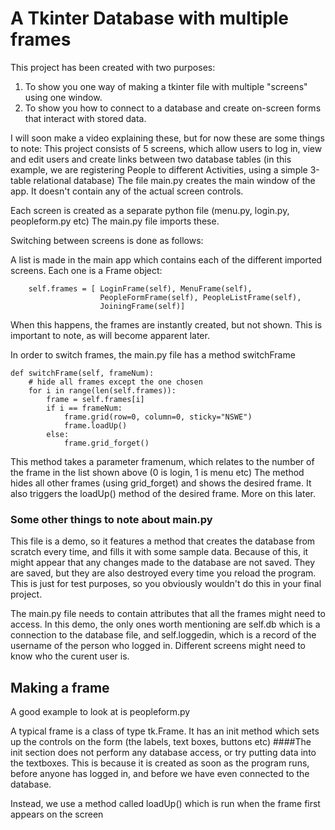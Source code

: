# A Tkinter Database with multiple frames

This project has been created with two purposes:

1. To show you one way of making a tkinter file with multiple "screens" using one window.
2. To show you how to connect to a database and create on-screen forms that interact with stored data.

I will soon make a video explaining these, but for now these are some things to note:
This project consists of 5 screens, which allow users to log in, view and edit users and create links between two database tables (in this example, we are registering People to different Activities, using a simple 3-table relational database)
The file main.py creates the main window of the app. It doesn't contain any of the actual screen controls.

Each screen is created as a separate python file (menu.py, login.py, peopleform.py etc)
The main.py file imports these.

Switching between screens is done as follows:

A list is made in the main app which contains each of the different imported screens. Each one is a Frame object:

        self.frames = [ LoginFrame(self), MenuFrame(self),
                        PeopleFormFrame(self), PeopleListFrame(self),
                        JoiningFrame(self)]

When this happens, the frames are instantly created, but not shown. This is important to note, as will become apparent later.

In order to switch frames, the main.py file has a method switchFrame

    def switchFrame(self, frameNum):
        # hide all frames except the one chosen
        for i in range(len(self.frames)):
            frame = self.frames[i]
            if i == frameNum:
                frame.grid(row=0, column=0, sticky="NSWE")
                frame.loadUp()
            else:
                frame.grid_forget()
                
This method takes a parameter framenum, which relates to the number of the frame in the list shown above (0 is login, 1 is menu etc)
The method hides all other frames (using grid_forget) and shows the desired frame.
It also triggers the loadUp() method of the desired frame. More on this later.

### Some other things to note about main.py

This file is a demo, so it features a method that creates the database from scratch every time, and fills it with some sample data.
Because of this, it might appear that any changes made to the database are not saved. They are saved, but they are also destroyed every time you reload the program. This is just for test purposes, so you obviously wouldn't do this in your final project.

The main.py file needs to contain attributes that all the frames might need to access. In this demo, the only ones worth mentioning are self.db which is a connection to the database file, and self.loggedin, which is a record of the username of the person who logged in. Different screens might need to know who the curent user is.

## Making a frame

A good example to look at is peopleform.py

A typical frame is a class of type tk.Frame. It has an init method which sets up the controls on the form (the labels, text boxes, buttons etc)
####The init section does not perform any database access, or try putting data into the textboxes.
This is because it is created as soon as the program runs, before anyone has logged in, and before we have even connected to the database.

Instead, we use a method called loadUp() which is run when the frame first appears on the screen
